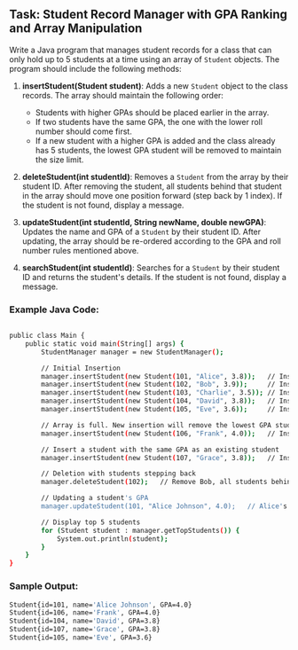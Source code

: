 ## Task: Student Record Manager with GPA Ranking and Array Manipulation

Write a Java program that manages student records for a class that can only hold up to 5 students at a time using an array of `Student` objects. The program should include the following methods:

1. **insertStudent(Student student)**: Adds a new `Student` object to the class records. The array should maintain the following order:
   - Students with higher GPAs should be placed earlier in the array.
   - If two students have the same GPA, the one with the lower roll number should come first.
   - If a new student with a higher GPA is added and the class already has 5 students, the lowest GPA student will be removed to maintain the size limit.

2. **deleteStudent(int studentId)**: Removes a `Student` from the array by their student ID. After removing the student, all students behind that student in the array should move one position forward (step back by 1 index). If the student is not found, display a message.

3. **updateStudent(int studentId, String newName, double newGPA)**: Updates the name and GPA of a `Student` by their student ID. After updating, the array should be re-ordered according to the GPA and roll number rules mentioned above.

4. **searchStudent(int studentId)**: Searches for a `Student` by their student ID and returns the student's details. If the student is not found, display a message.

### Example Java Code:

```bash

public class Main {
    public static void main(String[] args) {
        StudentManager manager = new StudentManager();

        // Initial Insertion
        manager.insertStudent(new Student(101, "Alice", 3.8));   // Insert Alice with GPA 3.8
        manager.insertStudent(new Student(102, "Bob", 3.9));     // Insert Bob with GPA 3.9
        manager.insertStudent(new Student(103, "Charlie", 3.5)); // Insert Charlie with GPA 3.5
        manager.insertStudent(new Student(104, "David", 3.8));   // Insert David with GPA 3.8 (David placed after Alice due to roll number)
        manager.insertStudent(new Student(105, "Eve", 3.6));     // Insert Eve with GPA 3.6

        // Array is full. New insertion will remove the lowest GPA student
        manager.insertStudent(new Student(106, "Frank", 4.0));   // Insert Frank with GPA 4.0, Charlie will be removed (lowest GPA)

        // Insert a student with the same GPA as an existing student
        manager.insertStudent(new Student(107, "Grace", 3.8));   // Insert Grace with GPA 3.8, should be placed after Alice and David but before Eve (since Eve has a lower GPA)

        // Deletion with students stepping back
        manager.deleteStudent(102);   // Remove Bob, all students behind him (David, Eve) should move one position forward

        // Updating a student's GPA
        manager.updateStudent(101, "Alice Johnson", 4.0);   // Alice's GPA updated, reordering should happen

        // Display top 5 students
        for (Student student : manager.getTopStudents()) {
            System.out.println(student);
        }
    }
}

```

### Sample Output:

```bash
Student{id=101, name='Alice Johnson', GPA=4.0}
Student{id=106, name='Frank', GPA=4.0}
Student{id=104, name='David', GPA=3.8}
Student{id=107, name='Grace', GPA=3.8}
Student{id=105, name='Eve', GPA=3.6}

```